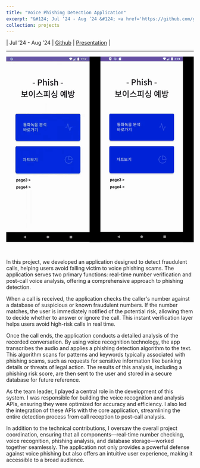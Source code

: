 ```yaml
---
title: "Voice Phishing Detection Application"
excerpt: "&#124; Jul ’24 - Aug ’24 &#124; <a href='https://github.com/gunlip1210/Voice_Phishing_Detection_Application' target='_blank'>Github</a> &#124; <a href='/files/projects/176-996-01.pdf' target='_blank'>Presentation</a> &#124; <br/>Developed an app to detect fraudulent calls. <br/> <img src='/images/projects/176-996-01.gif' style='width: 44.4%; height: 44.4%; float: left;margin-bottom: 20px;'> <img src='/images/projects/176-996-02.gif' style='width: 55.6%; height: 55.6%; float: right;margin-bottom: 20px;'>"
collection: projects
---
```


&#124; Jul ’24 - Aug ’24 &#124; <a href='https://github.com/gunlip1210/Voice_Phishing_Detection_Application' target='_blank'>Github</a> &#124; <a href='/files/projects/176-996-01.pdf' target='_blank'>Presentation</a> &#124; 
<hr/>

<img src='/images/projects/176-996-01.gif' style='width: 44.4%; height: 44.4%; float: left;margin-bottom: 30px;'> <img src='/images/projects/176-996-02.gif' style='width: 55.6%; height: 55.6%; float: right;margin-bottom: 30px;'>
<br/>
<div style="clear: both;"></div>

In this project, we developed an application designed to detect fraudulent calls, helping users avoid falling victim to voice phishing scams. The application serves two primary functions: real-time number verification and post-call voice analysis, offering a comprehensive approach to phishing detection.

When a call is received, the application checks the caller's number against a database of suspicious or known fraudulent numbers. If the number matches, the user is immediately notified of the potential risk, allowing them to decide whether to answer or ignore the call. This instant verification layer helps users avoid high-risk calls in real time.

Once the call ends, the application conducts a detailed analysis of the recorded conversation. By using voice recognition technology, the app transcribes the audio and applies a phishing detection algorithm to the text. This algorithm scans for patterns and keywords typically associated with phishing scams, such as requests for sensitive information like banking details or threats of legal action. The results of this analysis, including a phishing risk score, are then sent to the user and stored in a secure database for future reference.

As the team leader, I played a central role in the development of this system. I was responsible for building the voice recognition and analysis APIs, ensuring they were optimized for accuracy and efficiency. I also led the integration of these APIs with the core application, streamlining the entire detection process from call reception to post-call analysis.

In addition to the technical contributions, I oversaw the overall project coordination, ensuring that all components—real-time number checking, voice recognition, phishing analysis, and database storage—worked together seamlessly. The application not only provides a powerful defense against voice phishing but also offers an intuitive user experience, making it accessible to a broad audience.